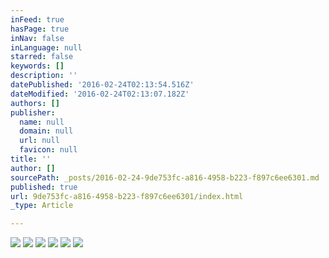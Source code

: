 ```yaml
---
inFeed: true
hasPage: true
inNav: false
inLanguage: null
starred: false
keywords: []
description: ''
datePublished: '2016-02-24T02:13:54.516Z'
dateModified: '2016-02-24T02:13:07.182Z'
authors: []
publisher:
  name: null
  domain: null
  url: null
  favicon: null
title: ''
author: []
sourcePath: _posts/2016-02-24-9de753fc-a816-4958-b223-f897c6ee6301.md
published: true
url: 9de753fc-a816-4958-b223-f897c6ee6301/index.html
_type: Article

---
```

![](https://the-grid-user-content.s3-us-west-2.amazonaws.com/7d71c4fe-1a6f-40c5-9bd5-cf96e74774e4.jpg)
![](https://the-grid-user-content.s3-us-west-2.amazonaws.com/2f51a8a7-95bf-4ad2-93cd-d89bfd1ca2c6.jpg)
![](https://the-grid-user-content.s3-us-west-2.amazonaws.com/590ff57f-9685-4249-bb47-b7b043034f06.jpg)
![](https://the-grid-user-content.s3-us-west-2.amazonaws.com/a4a5b741-1779-42b7-a2c4-3e8e2ca7c687.jpg)
![](https://the-grid-user-content.s3-us-west-2.amazonaws.com/b3c46289-68cc-43d2-983f-7ff9189f5f88.jpg)
![](https://the-grid-user-content.s3-us-west-2.amazonaws.com/d22f6467-7636-4d0a-ba72-2f59d574e985.jpg)
